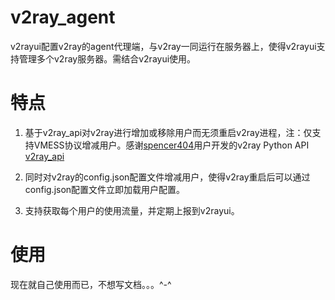 # v2ray_agent
v2rayui配置v2ray的agent代理端，与v2ray一同运行在服务器上，使得v2rayui支持管理多个v2ray服务器。需结合v2rayui使用。

# 特点
1. 基于v2ray_api对v2ray进行增加或移除用户而无须重启v2ray进程，注：仅支持VMESS协议增减用户。感谢[spencer404](https://github.com/spencer404)用户开发的v2ray Python API [v2ray_api](https://github.com/spencer404/v2ray_api)

2. 同时对v2ray的config.json配置文件增减用户，使得v2ray重启后可以通过config.json配置文件立即加载用户配置。

3. 支持获取每个用户的使用流量，并定期上报到v2rayui。

# 使用
现在就自己使用而已，不想写文档。。。^-^
